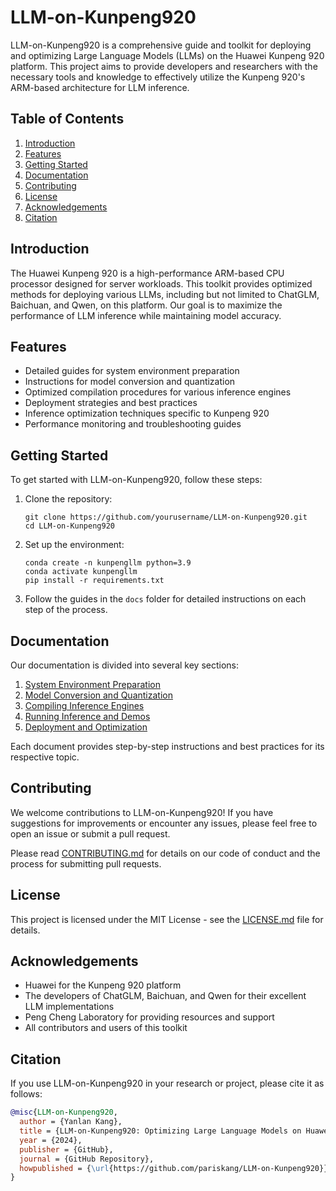 # LLM-on-Kunpeng920

LLM-on-Kunpeng920 is a comprehensive guide and toolkit for deploying and optimizing Large Language Models (LLMs) on the Huawei Kunpeng 920 platform. This project aims to provide developers and researchers with the necessary tools and knowledge to effectively utilize the Kunpeng 920's ARM-based architecture for LLM inference.

## Table of Contents

1. [Introduction](#introduction)
2. [Features](#features)
3. [Getting Started](#getting-started)
4. [Documentation](#documentation)
5. [Contributing](#contributing)
6. [License](#license)
7. [Acknowledgements](#acknowledgements)
8. [Citation](#citation)

## Introduction

The Huawei Kunpeng 920 is a high-performance ARM-based CPU processor designed for server workloads. This toolkit provides optimized methods for deploying various LLMs, including but not limited to ChatGLM, Baichuan, and Qwen, on this platform. Our goal is to maximize the performance of LLM inference while maintaining model accuracy.

## Features

- Detailed guides for system environment preparation
- Instructions for model conversion and quantization
- Optimized compilation procedures for various inference engines
- Deployment strategies and best practices
- Inference optimization techniques specific to Kunpeng 920
- Performance monitoring and troubleshooting guides

## Getting Started

To get started with LLM-on-Kunpeng920, follow these steps:

1. Clone the repository:
   ```
   git clone https://github.com/yourusername/LLM-on-Kunpeng920.git
   cd LLM-on-Kunpeng920
   ```

2. Set up the environment:
   ```
   conda create -n kunpengllm python=3.9
   conda activate kunpengllm
   pip install -r requirements.txt
   ```

3. Follow the guides in the `docs` folder for detailed instructions on each step of the process.

## Documentation

Our documentation is divided into several key sections:

1. [System Environment Preparation](docs/system_environment.md)
2. [Model Conversion and Quantization](docs/model_conversion.md)
3. [Compiling Inference Engines](docs/inference_engines.md)
4. [Running Inference and Demos](docs/inference_and_demos.md)
5. [Deployment and Optimization](docs/deployment_and_optimization.md)

Each document provides step-by-step instructions and best practices for its respective topic.

## Contributing

We welcome contributions to LLM-on-Kunpeng920! If you have suggestions for improvements or encounter any issues, please feel free to open an issue or submit a pull request.

Please read [CONTRIBUTING.md](CONTRIBUTING.md) for details on our code of conduct and the process for submitting pull requests.

## License

This project is licensed under the MIT License - see the [LICENSE.md](LICENSE.md) file for details.

## Acknowledgements

- Huawei for the Kunpeng 920 platform
- The developers of ChatGLM, Baichuan, and Qwen for their excellent LLM implementations
- Peng Cheng Laboratory for providing resources and support
- All contributors and users of this toolkit

## Citation

If you use LLM-on-Kunpeng920 in your research or project, please cite it as follows:

```bibtex
@misc{LLM-on-Kunpeng920,
  author = {Yanlan Kang},
  title = {LLM-on-Kunpeng920: Optimizing Large Language Models on Huawei Kunpeng 920},
  year = {2024},
  publisher = {GitHub},
  journal = {GitHub Repository},
  howpublished = {\url{https://github.com/pariskang/LLM-on-Kunpeng920}}
}
```
